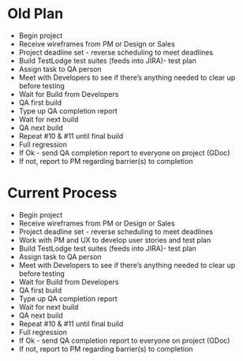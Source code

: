 <H1> Old Plan </H1>

<UL>
<LI>Begin project</LI>
<LI>Receive wireframes from PM or Design or Sales</LI>
<LI>Project deadline set - reverse scheduling to meet deadlines</LI>
<LI>Build TestLodge test suites (feeds into JIRA)- test plan</LI>
<LI>Assign task to QA person</LI>
<LI>Meet with Developers to see if there’s anything needed to clear up before testing</LI>
<LI>Wait for Build from Developers</LI>
<LI>QA first build</LI>
<LI>Type up QA completion report</LI>
<LI>Wait for next build</LI>
<LI>QA next build</LI>
<LI>Repeat #10 & #11 until final build</LI>
<LI>Full regression</LI>
<LI>If Ok - send QA completion report to everyone on project (GDoc)</LI>
<LI>If not, report to PM regarding barrier(s) to completion</LI>
</UL>
<H1>Current Process</H1>
<UL>
<LI>Begin project</LI>
<LI>Receive wireframes from PM or Design or Sales</LI>
<LI>Project deadline set - reverse scheduling to meet deadlines</LI>
<LI>Work with PM and UX to develop user stories and test plan</LI>
<LI>Build TestLodge test suites (feeds into JIRA)- test plan</LI>
<LI>Assign task to QA person</LI>
<LI>Meet with Developers to see if there’s anything needed to clear up before testing</LI>
<LI>Wait for Build from Developers</LI>
<LI>QA first build</LI>
<LI>Type up QA completion report</LI>
<LI>Wait for next build</LI>
<LI>QA next build</LI>
<LI>Repeat #10 & #11 until final build</LI>
<LI>Full regression </LI>
<LI>If Ok - send QA completion report to everyone on project (GDoc)</LI>
<LI>If not, report to PM regarding barrier(s) to completion</LI>



